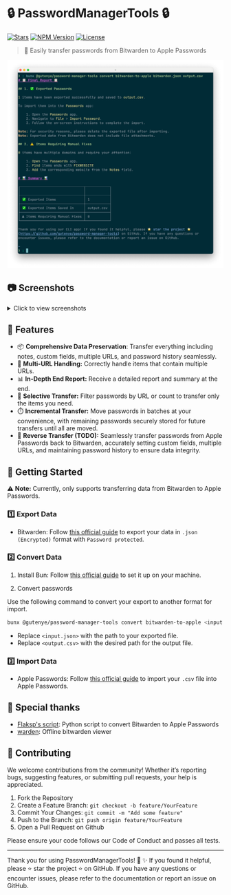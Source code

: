 # 🔒 PasswordManagerTools 🔒


[![Stars](https://img.shields.io/github/stars/gutenye/password-manager-tools?style=social)](https://github.com/gutenye/password-manager-tools) [![NPM Version](https://img.shields.io/npm/v/@gutenye/password-manager-tools)](https://www.npmjs.com/package/@gutenye/password-manager-tools) [![License](https://img.shields.io/github/license/gutenye/password-manager-tools)](https://github.com/gutenye/password-manager-tools/blob/main/LICENSE)

> 🚀 Easily transfer passwords from Bitwarden to Apple Passwords

![Terminal](./assets/Terminal.png)

## 📷 Screenshots

<details>
<summary>Click to view screenshots</summary>

![BitwardenToApplePasswords](./assets/BitwardenToApplePasswords.png)

</details>

## 🌟 Features

- 📦 **Comprehensive Data Preservation**: Transfer everything including notes, custom fields, multiple URLs, and password history seamlessly.
- 🔗 **Multi-URL Handling:** Correctly handle items that contain multiple URLs.
- 📊 **In-Depth End Report:** Receive a detailed report and summary at the end.
- 🎯 **Selective Transfer:** Filter passwords by URL or count to transfer only the items you need.
- ⏱️ **Incremental Transfer:** Move passwords in batches at your convenience, with remaining passwords securely stored for future transfers until all are moved.
- 🔄 **Reverse Transfer (TODO):** Seamlessly transfer passwords from Apple Passwords back to Bitwarden, accurately setting custom fields, multiple URLs, and maintaining password history to ensure data integrity.

## 🚀 Getting Started

⚠ **Note:** Currently, only supports transferring data from Bitwarden to Apple Passwords.

### 1️⃣ Export Data

- Bitwarden: Follow [this official guide](https://bitwarden.com/help/export-your-data) to export your data in `.json (Encrypted)` format with `Password protected`.

### 2️⃣ Convert Data

1. Install Bun: Follow [this official guide](https://bun.sh/docs/installation) to set it up on your machine.

2. Convert passwords

Use the following command to convert your export to another format for import.

```sh
bunx @gutenye/password-manager-tools convert bitwarden-to-apple <input.json> <output.csv>
```

- Replace `<input.json>` with the path to your exported file.
- Replace `<output.csv>` with the desired path for the output file.

### 3️⃣ Import Data

- Apple Passwords: Follow [this official guide](https://support.apple.com/guide/passwords/import-mchl2f1a184c/1.0/mac) to import your `.csv` file into Apple Passwords.

## 🙏 Special thanks

- [Flaksp's script](https://gist.github.com/flaksp/6fe1042e12b6b6908c5193c0d6c124a7): Python script to convert Bitwarden to Apple Passwords
- [warden](https://github.com/thewh1teagle/warden): Offline bitwarden viewer

## 🤝 Contributing

We welcome contributions from the community! Whether it’s reporting bugs, suggesting features, or submitting pull requests, your help is appreciated.

1. Fork the Repository
2. Create a Feature Branch: `git checkout -b feature/YourFeature`
3. Commit Your Changes: `git commit -m "Add some feature"`
4. Push to the Branch: `git push origin feature/YourFeature`
5. Open a Pull Request on Github

Please ensure your code follows our Code of Conduct and passes all tests.

---

Thank you for using PasswordManagerTools! 🔐 ✨ If you found it helpful, please ⭐️ star the project ️️⭐ on GitHub. If you have any questions or encounter issues, please refer to the documentation or report an issue on GitHub.

